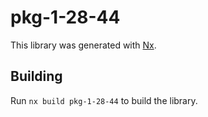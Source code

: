 # pkg-1-28-44

This library was generated with [Nx](https://nx.dev).

## Building

Run `nx build pkg-1-28-44` to build the library.
